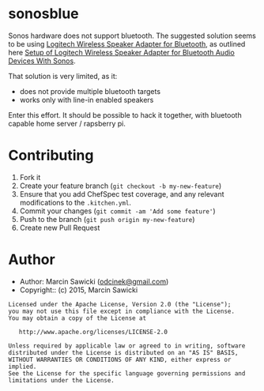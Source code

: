 # sonosblue

Sonos hardware does not support bluetooth. The suggested solution seems to be using [Logitech Wireless Speaker Adapter for Bluetooth](http://www.amazon.com/Logitech-Wireless-Speaker-Adapter-Bluetooth/dp/B004VM1T5S), as outlined here [Setup of Logitech Wireless Speaker Adapter for Bluetooth Audio Devices With Sonos](https://sonos.custhelp.com/app/answers/detail/a_id/1790/kw/bluetooth).

That solution is very limited, as it:
* does not provide multiple bluetooth targets
* works only with line-in enabled speakers

Enter this effort. It should be possible to hack it together, with bluetooth capable home server / rapsberry pi.

# Contributing

1. Fork it
1. Create your feature branch (`git checkout -b my-new-feature`)
1. Ensure that you add ChefSpec test coverage, and any relevant modifications to the `.kitchen.yml`.
1. Commit your changes (`git commit -am 'Add some feature'`)
1. Push to the branch (`git push origin my-new-feature`)
1. Create new Pull Request

# Author

- Author: Marcin Sawicki (<odcinek@gmail.com>)
- Copyright:: (c) 2015, Marcin Sawicki

```text
Licensed under the Apache License, Version 2.0 (the "License");
you may not use this file except in compliance with the License.
You may obtain a copy of the License at

   http://www.apache.org/licenses/LICENSE-2.0

Unless required by applicable law or agreed to in writing, software
distributed under the License is distributed on an "AS IS" BASIS,
WITHOUT WARRANTIES OR CONDITIONS OF ANY KIND, either express or implied.
See the License for the specific language governing permissions and
limitations under the License.

